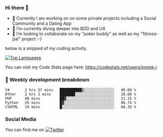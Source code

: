 ### Hi there 👋


- 🔭 Currently I am working on on some private projects including a Social Community and a Dating App
- 🌱 I’m currently diving deeper into BDD and UX
- 👯 I’m looking to collaborate on my "poker buddy" as well as my "fitness-pal" project :-)

below is a snipped of my coding activity.
<!--
**tomek-i/tomek-i** is a ✨ _special_ ✨ repository because its `README.md` (this file) appears on your GitHub profile.

Here are some ideas to get you started:

- 🔭 I’m currently working on ...
- 🌱 I’m currently learning ...
- 👯 I’m looking to collaborate on ...
- 🤔 I’m looking for help with ...
- 💬 Ask me about ...
- 📫 How to reach me: ...
- 😄 Pronouns: ...
- ⚡ Fun fact: ...
-->
[![Top Languages](https://github-readme-stats.vercel.app/api/top-langs/?username=tomek-i&layout=compact)](https://github.com/tomek-i)

You can visit my Code Stats page here: https://codestats.net/users/tomek-i

### 💬 Weekly development breakdown
<!--START_SECTION:waka-->
```text
C#       2 hrs 57 mins   ██████████▒░░░░░░░░░░░░░░   40.68 % 
Other    2 hrs 2 mins    ███████░░░░░░░░░░░░░░░░░░   28.08 % 
PHP      48 mins         ██▓░░░░░░░░░░░░░░░░░░░░░░   11.15 % 
Python   29 mins         █▓░░░░░░░░░░░░░░░░░░░░░░░   06.74 % 
CSHTML   19 mins         █░░░░░░░░░░░░░░░░░░░░░░░░   04.35 % 
```
<!--END_SECTION:waka-->

<!-- Actual text -->

### Social Media
You can find me on [![Twitter][1.2]][1]

<!-- Icons -->

[1.2]: http://i.imgur.com/wWzX9uB.png 


<!-- Links to your social media accounts -->

[1]: https://twitter.com/tomek_i
